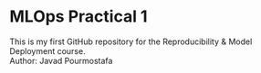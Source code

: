 # MLOps Practical 1
This is my first GitHub repository for the Reproducibility & Model Deployment course.  
Author: Javad Pourmostafa
